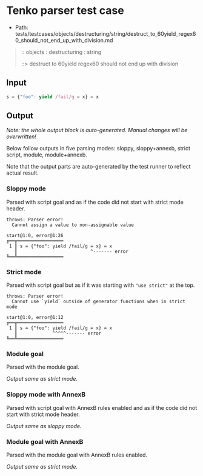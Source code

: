 # Tenko parser test case

- Path: tests/testcases/objects/destructuring/string/destruct_to_60yield_regex60_should_not_end_up_with_division.md

> :: objects : destructuring : string
>
> ::> destruct to 60yield regex60 should not end up with division

## Input


`````js
s = {"foo": yield /fail/g = x} = x
`````

## Output

_Note: the whole output block is auto-generated. Manual changes will be overwritten!_

Below follow outputs in five parsing modes: sloppy, sloppy+annexb, strict script, module, module+annexb.

Note that the output parts are auto-generated by the test runner to reflect actual result.

### Sloppy mode

Parsed with script goal and as if the code did not start with strict mode header.

`````
throws: Parser error!
  Cannot assign a value to non-assignable value

start@1:0, error@1:26
╔══╦═════════════════
 1 ║ s = {"foo": yield /fail/g = x} = x
   ║                           ^------- error
╚══╩═════════════════

`````

### Strict mode

Parsed with script goal but as if it was starting with `"use strict"` at the top.

`````
throws: Parser error!
  Cannot use `yield` outside of generator functions when in strict mode

start@1:0, error@1:12
╔══╦═════════════════
 1 ║ s = {"foo": yield /fail/g = x} = x
   ║             ^^^^^------- error
╚══╩═════════════════

`````

### Module goal

Parsed with the module goal.

_Output same as strict mode._

### Sloppy mode with AnnexB

Parsed with script goal with AnnexB rules enabled and as if the code did not start with strict mode header.

_Output same as sloppy mode._

### Module goal with AnnexB

Parsed with the module goal with AnnexB rules enabled.

_Output same as strict mode._

